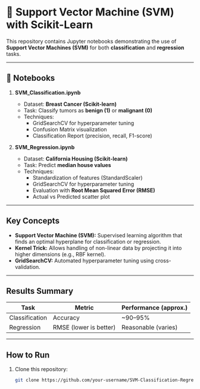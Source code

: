 # 🧠 Support Vector Machine (SVM) with Scikit-Learn

This repository contains Jupyter notebooks demonstrating the use of **Support Vector Machines (SVM)** for both **classification** and **regression** tasks.

---

## 📂 Notebooks

1. **SVM_Classification.ipynb**  
   - Dataset: **Breast Cancer (Scikit-learn)**  
   - Task: Classify tumors as **benign (1)** or **malignant (0)**  
   - Techniques:  
     - GridSearchCV for hyperparameter tuning  
     - Confusion Matrix visualization  
     - Classification Report (precision, recall, F1-score)  

2. **SVM_Regression.ipynb**  
   - Dataset: **California Housing (Scikit-learn)**  
   - Task: Predict **median house values**  
   - Techniques:  
     - Standardization of features (StandardScaler)  
     - GridSearchCV for hyperparameter tuning  
     - Evaluation with **Root Mean Squared Error (RMSE)**  
     - Actual vs Predicted scatter plot  

---

## Key Concepts

- **Support Vector Machine (SVM):** Supervised learning algorithm that finds an optimal hyperplane for classification or regression.  
- **Kernel Trick:** Allows handling of non-linear data by projecting it into higher dimensions (e.g., RBF kernel).  
- **GridSearchCV:** Automated hyperparameter tuning using cross-validation.  

---

## Results Summary

| Task           | Metric                 | Performance (approx.) |
|----------------|------------------------|------------------------|
| Classification | Accuracy               | ~90–95%                |
| Regression     | RMSE (lower is better) | Reasonable (varies)    |

---

## How to Run

1. Clone this repository:
   ```bash
   git clone https://github.com/your-username/SVM-Classification-Regression.git
